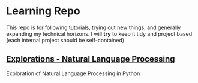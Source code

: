 # Learning Repo

This repo is for following tutorials, trying out new things, and generally expanding my technical horizons.
I will **try** to keep it tidy and project based (each internal project should be self-contained)

## [Explorations - Natural Language Processing](https://github.com/Graphight/Learning#nlp---explorations)
  Exploration of Natural Language Processing in Python

